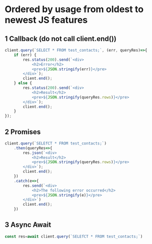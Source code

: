 # Ordered by usage from oldest to newest JS features

## 1 Callback (do not call client.end())
```js
client.query(`SELECT * FROM test_contacts;`, (err, queryRes)=>{
    if (err) {
        res.status(200).send(`<div>
            <h2>Error</h2>
            <pre>${JSON.stringify(err)}</pre>
        </div>`);
        client.end();
    } else {
        res.status(200).send(`<div>
            <h2>Result</h2>
            <pre>${JSON.stringify(queryRes.rows)}</pre>
        </div>`);
        client.end();
    }
});
```

## 2 Promises
```js
client.query(`SELEfCT * FROM test_contacts;`)
    .then(queryRes=>{
        res.json(`<div>
            <h2>Result</h2>
            <pre>${JSON.stringify(queryRes.rows)}</pre>
        </div>`);
        client.end();
    })
    .catch(e=>{
        res.send(`<div>
            <h2>The following error occurred</h2>
            <pre>${JSON.stringify(e)}</pre>
        </div>`)
        client.end();
    })
```

## 3 Async Await
```js
const res=await client.query(`SELEfCT * FROM test_contacts;`)
```


